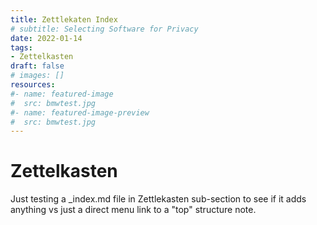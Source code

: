 ```yaml
---
title: Zettlekaten Index
# subtitle: Selecting Software for Privacy
date: 2022-01-14
tags: 
- Zettelkasten
draft: false
# images: []
resources:
#- name: featured-image
#  src: bmwtest.jpg
#- name: featured-image-preview
#  src: bmwtest.jpg
---
```


# Zettelkasten

Just testing a _index.md file in Zettlekasten sub-section to see if it adds anything vs just a direct menu link to a "top" structure note.